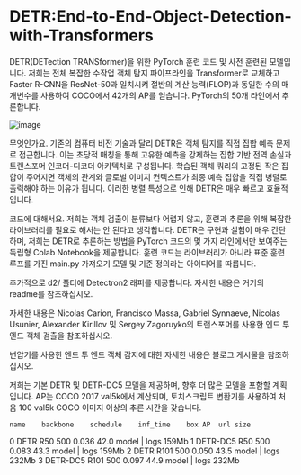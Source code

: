 # DETR:End-to-End-Object-Detection-with-Transformers

DETR(DETection TRANSformer)을 위한 PyTorch 훈련 코드 및 사전 훈련된 모델입니다. 저희는 전체 복잡한 수작업 객체 탐지 파이프라인을 Transformer로 교체하고 Faster R-CNN을 ResNet-50과 일치시켜 절반의 계산 능력(FLOP)과 동일한 수의 매개변수를 사용하여 COCO에서 42개의 AP를 얻습니다. PyTorch의 50개 라인에서 추론합니다.

![image](https://github.com/hyeyun0302/DETR_End-to-End-Object-Detection-with-Transformers/assets/104217871/d0e32cc8-52f6-42a4-a13d-43e73d608e2b)


무엇인가요. 기존의 컴퓨터 비전 기술과 달리 DETR은 객체 탐지를 직접 집합 예측 문제로 접근합니다. 이는 초당적 매칭을 통해 고유한 예측을 강제하는 집합 기반 전역 손실과 트랜스포머 인코더-디코더 아키텍처로 구성됩니다. 학습된 객체 쿼리의 고정된 작은 집합이 주어지면 객체의 관계와 글로벌 이미지 컨텍스트가 최종 예측 집합을 직접 병렬로 출력해야 하는 이유가 됩니다. 이러한 병렬 특성으로 인해 DETR은 매우 빠르고 효율적입니다.

코드에 대해서요. 저희는 객체 검출이 분류보다 어렵지 않고, 훈련과 추론을 위해 복잡한 라이브러리를 필요로 해서는 안 된다고 생각합니다. DETR은 구현과 실험이 매우 간단하며, 저희는 DETR로 추론하는 방법을 PyTorch 코드의 몇 가지 라인에서만 보여주는 독립형 Colab Notebook을 제공합니다. 훈련 코드는 라이브러리가 아니라 표준 훈련 루프를 가진 main.py 가져오기 모델 및 기준 정의라는 아이디어를 따릅니다.

추가적으로 d2/ 폴더에 Detectron2 래퍼를 제공합니다. 자세한 내용은 거기의 readme를 참조하십시오.

자세한 내용은 Nicolas Carion, Francisco Massa, Gabriel Synnaeve, Nicolas Usunier, Alexander Kirillov 및 Sergey Zagoruyko의 트랜스포머를 사용한 엔드 투 엔드 객체 검출을 참조하십시오.

변압기를 사용한 엔드 투 엔드 객체 감지에 대한 자세한 내용은 블로그 게시물을 참조하십시오.


저희는 기본 DETR 및 DETR-DC5 모델을 제공하며, 향후 더 많은 모델을 포함할 계획입니다. AP는 COCO 2017 val5k에서 계산되며, 토치스크립트 변환기를 사용하여 처음 100 val5k COCO 이미지 이상의 추론 시간을 갖습니다.

	name	backbone	schedule	inf_time	box AP	url	size
0	DETR	R50	500	0.036	42.0	model | logs	159Mb
1	DETR-DC5	R50	500	0.083	43.3	model | logs	159Mb
2	DETR	R101	500	0.050	43.5	model | logs	232Mb
3	DETR-DC5	R101	500	0.097	44.9	model | logs	232Mb
